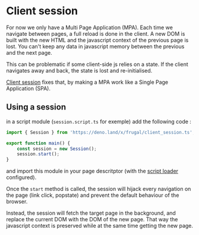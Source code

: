 # Client session

For now we only have a Multi Page Application (MPA). Each time we navigate between pages, a full reload is done in the client. A new DOM is built with the new HTML and the javascript context of the previous page is lost. You can't keep any data in javascript memory between the previous and the next page.

This can be problematic if some client-side js relies on a state. If the client navigates away and back, the state is lost and re-initialised.

[Client session](/docs/api/06-client-session) fixes that, by making a MPA work like a Single Page Application (SPA).

## Using a session

in a script module (`session.script.ts` for exemple) add the following code :

```ts
import { Session } from 'https://deno.land/x/frugal/client_session.ts';

export function main() {
    const session = new Session();
    session.start();
}
```

and import this module in your page descritptor (with the [script loader](/docs/api/02-script-loader) configured).

Once the `start` method is called, the session will hijack every navigation on the page (link click, popstate) and prevent the default behaviour of the browser.

Instead, the session will fetch the target page in the background, and replace the current DOM with the DOM of the new page. That way the javascript context is preserved while at the same time getting the new page.
